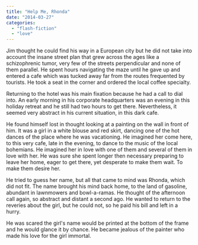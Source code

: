 ```yaml
---
title: "Help Me, Rhonda"
date: "2014-03-27"
categories: 
  - "flash-fiction"
  - "love"
---
```


Jim thought he could find his way in a European city but he did not take into account the insane street plan that grew across the ages like a schizophrenic tumor, very few of the streets perpendicular and none of them parallel. He spent hours navigating the maze until he gave up and entered a cafe which was tucked away far from the routes frequented by tourists. He took a seat in the corner and ordered the local coffee specialty.

Returning to the hotel was his main fixation because he had a call to dial into. An early morning in his corporate headquarters was an evening in this holiday retreat and he still had two hours to get there. Nevertheless, it seemed very abstract in his current situation, in this dark cafe.

He found himself lost in thought looking at a painting on the wall in front of him. It was a girl in a white blouse and red skirt, dancing one of the hot dances of the place where he was vacationing. He imagined her come here, to this very cafe, late in the evening, to dance to the music of the local bohemians. He imagined her in love with one of them and several of them in love with her. He was sure she spent longer then necessary preparing to leave her home, eager to get there, yet desperate to make them wait. To make them desire her.

He tried to guess her name, but all that came to mind was Rhonda, which did not fit. The name brought his mind back home, to the land of gasoline, abundant in lawnmowers and bowl-a-ramas. He thought of the afternoon call again, so abstract and distant a second ago. He wanted to return to the reveries about the girl, but he could not, so he paid his bill and left in a hurry.

He was scared the girl's name would be printed at the bottom of the frame and he would glance it by chance. He became jealous of the painter who made his love for the girl immortal.
